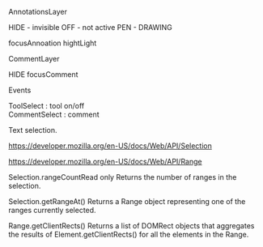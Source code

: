 AnnotationsLayer

HIDE - invisible
OFF - not active
PEN - DRAWING

focusAnnoation
hightLight

CommentLayer

HIDE
focusComment

Events

ToolSelect : tool on/off  
 CommentSelect : comment

Text selection.

https://developer.mozilla.org/en-US/docs/Web/API/Selection

https://developer.mozilla.org/en-US/docs/Web/API/Range

Selection.rangeCountRead only
Returns the number of ranges in the selection.

Selection.getRangeAt()
Returns a Range object representing one of the ranges currently selected.

Range.getClientRects()
Returns a list of DOMRect objects that aggregates the results of Element.getClientRects() for all the elements in the Range.
